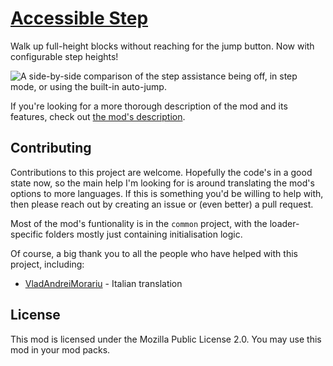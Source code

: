 # [Accessible Step](https://secretonline.co/mods/accessible-step)

Walk up full-height blocks without reaching for the jump button. Now with configurable step heights!

![A side-by-side comparison of the step assistance being off, in step mode, or using the built-in auto-jump.](https://cdn.modrinth.com/data/z6d6n7ve/images/41ed830cfa7f664ff484eeb81d66101ac6bbd26f.gif)

If you're looking for a more thorough description of the mod and its features, check out [the mod's description](./MODRINTH.md).

## Contributing

Contributions to this project are welcome. Hopefully the code's in a good state now, so the main help I'm looking for is around translating the mod's options to more languages. If this is something you'd be willing to help with, then please reach out by creating an issue or (even better) a pull request.

Most of the mod's funtionality is in the `common` project, with the loader-specific folders mostly just containing initialisation logic.

Of course, a big thank you to all the people who have helped with this project, including:

- [VladAndreiMorariu](https://github.com/VladAndreiMorariu) - Italian translation

## License

This mod is licensed under the Mozilla Public License 2.0. You may use this mod in your mod packs.
